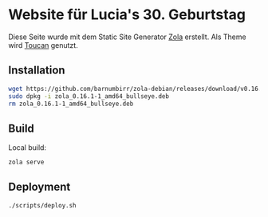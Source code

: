 # Website für Lucia's 30. Geburtstag

Diese Seite wurde mit dem Static Site Generator [Zola](https://www.getzola.org) erstellt. Als Theme wird [Toucan](https://www.getzola.org/themes/toucan/) genutzt.

## Installation

```sh
wget https://github.com/barnumbirr/zola-debian/releases/download/v0.16.1-1/zola_0.16.1-1_amd64_bullseye.deb
sudo dpkg -i zola_0.16.1-1_amd64_bullseye.deb
rm zola_0.16.1-1_amd64_bullseye.deb
```

## Build

Local build:

```sh
zola serve
```

## Deployment

```sh
./scripts/deploy.sh
```
